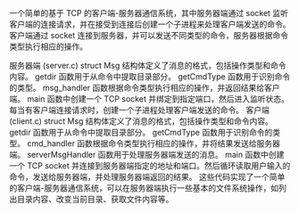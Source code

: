 一个简单的基于 TCP 的客户端-服务器通信系统，其中服务器端通过 socket 监听客户端的连接请求，并在接受到连接后创建一个子进程来处理客户端发送的命令。客户端通过 socket 连接到服务器，并可以发送不同类型的命令，服务器根据命令类型执行相应的操作。

服务器端 (server.c)
struct Msg 结构体定义了消息的格式，包括操作类型和命令内容。
getdir 函数用于从命令中提取目录部分。
getCmdType 函数用于识别命令的类型。
msg_handler 函数根据命令类型执行相应的操作，并返回结果给客户端。
main 函数中创建一个 TCP socket 并绑定到指定端口，然后进入监听状态。每当有客户端连接请求时，创建一个子进程处理客户端发送的命令。
客户端 (client.c)
struct Msg 结构体定义了消息的格式，包括操作类型和命令内容。
getdir 函数用于从命令中提取目录部分。
getCmdType 函数用于识别命令的类型。
cmd_handler 函数根据命令类型执行相应的操作，并将结果发送给服务器端。
serverMsgHandler 函数用于处理服务器端发送的消息。
main 函数中创建一个 TCP socket 并连接到服务器端指定的地址和端口。然后循环读取用户输入的命令，发送给服务器端，并处理服务器端返回的结果。
这些代码实现了一个简单的客户端-服务器通信系统，可以在服务器端执行一些基本的文件系统操作，如列出目录内容、改变当前目录、获取文件内容等。
